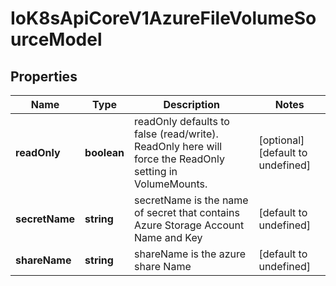 # IoK8sApiCoreV1AzureFileVolumeSourceModel

## Properties

Name | Type | Description | Notes
------------ | ------------- | ------------- | -------------
**readOnly** | **boolean** | readOnly defaults to false (read/write). ReadOnly here will force the ReadOnly setting in VolumeMounts. | [optional] [default to undefined]
**secretName** | **string** | secretName is the  name of secret that contains Azure Storage Account Name and Key | [default to undefined]
**shareName** | **string** | shareName is the azure share Name | [default to undefined]


